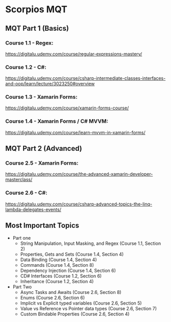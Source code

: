 # Scorpios MQT

## MQT Part 1 (Basics)

### Course 1.1 - Regex:

https://digitalu.udemy.com/course/regular-expressions-mastery/

### Course 1.2 - C#:

https://digitalu.udemy.com/course/csharp-intermediate-classes-interfaces-and-oop/learn/lecture/3023250#overview

### Course 1.3 - Xamarin Forms:

https://digitalu.udemy.com/course/xamarin-forms-course/

### Course 1.4 - Xamarin Forms / C# MVVM:

https://digitalu.udemy.com/course/learn-mvvm-in-xamarin-forms/



## MQT Part 2 (Advanced)

### Course 2.5 - Xamarin Forms:

https://digitalu.udemy.com/course/the-advanced-xamarin-developer-masterclass/

### Course 2.6 - C#:

https://digitalu.udemy.com/course/csharp-advanced-topics-the-linq-lambda-delegates-events/



## Most Important Topics

+ Part one
   - String Manipulation, Input Masking, and Regex (Course 1.1, Section 2)
   - Properties, Gets and Sets (Course 1.4, Section 4)
   - Data Binding (Course 1.4, Section 4)
   - Commands (Course 1.4, Section 8)
   - Dependency Injection (Course 1.4, Section 6)
   - CD# Interfaces (Course 1.2, Section 6)
   - Inheritance (Course 1.2, Section 4)
+ Part Two
   - Async Tasks and Awaits (Course 2.6, Section 8)
   - Enums (Course 2.6, Section 6)
   - Implicit vs Explicit typed variables (Course 2.6, Section 5)
   - Value vs Reference vs Pointer data types (Course 2.6, Section 7)
   - Custom Bindable Properties (Course 2.6, Section 4)

